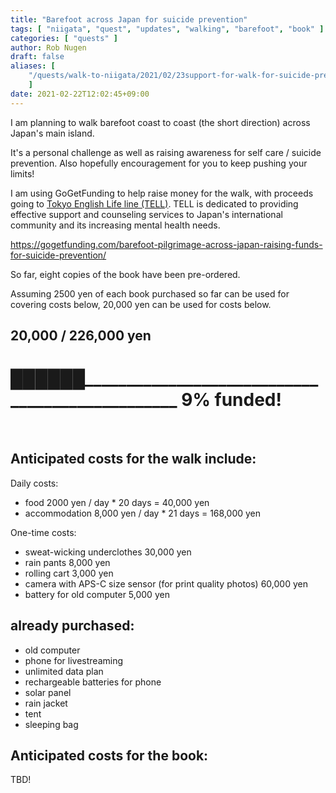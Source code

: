 ```yaml
---
title: "Barefoot across Japan for suicide prevention"
tags: [ "niigata", "quest", "updates", "walking", "barefoot", "book" ]
categories: [ "quests" ]
author: Rob Nugen
draft: false
aliases: [
    "/quests/walk-to-niigata/2021/02/23support-for-walk-for-suicide-prevention/",
    ]
date: 2021-02-22T12:02:45+09:00
---
```


I am planning to walk barefoot coast to coast (the short direction) across Japan's main island.

It's a personal challenge as well as
raising awareness for self care / suicide prevention.
Also hopefully encouragement for you to keep pushing your limits!


I am using GoGetFunding to help raise money for the walk, with proceeds going to
[Tokyo English Life line (TELL)](https://telljp.com/).
TELL is dedicated to providing effective support and counseling services
to Japan's international community and its increasing mental health needs.

https://gogetfunding.com/barefoot-pilgrimage-across-japan-raising-funds-for-suicide-prevention/

So far, eight copies of the book have been pre-ordered.

Assuming 2500 yen of each book purchased so far can be used for covering costs below,
20,000 yen can be used for costs below.

## 20,000 / 226,000 yen

# ██████________________________________________________   9% funded!

<br>

## Anticipated costs for the walk include:

Daily costs:

* food 2000 yen / day  * 20 days = 40,000 yen
* accommodation 8,000 yen / day * 21 days = 168,000 yen

One-time costs:

* sweat-wicking underclothes  30,000 yen
* rain pants      8,000 yen
* rolling cart 3,000 yen
* camera with APS-C size sensor (for print quality photos) 60,000 yen
* battery for old computer 5,000 yen

## already purchased:

* old computer
* phone for livestreaming
* unlimited data plan
* rechargeable batteries for phone
* solar panel
* rain jacket
* tent
* sleeping bag

## Anticipated costs for the book:

TBD!
